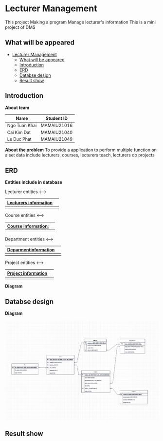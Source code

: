 # Lecturer Management

<!-- Preface -->
This project Making a program Manage lecturer's information
</sub> This is a mini project of DMS </sub>

<!-- Map of content -->
## What will be appeared
- [Lecturer Management](#lecturer-management)
  - [What will be appeared](#what-will-be-appeared)
  - [Introduction](#introduction)
  - [ERD](#erd)
  - [Databse design](#databse-design)
  - [Result show](#result-show)

## Introduction

**About team**

|Name|Student ID|
|-|-|
|Ngo Tuan Khai|MAMAIU21016|
|Cai Kim Dat|MAMAIU21040|
|Le Duc Phat|MAMAIU21049|

**About the problem**
To provide a application to perform multiple function on a set data include lecturers, courses, lecturers teach, lecturers do projects

## ERD

**Entities include in database**

<!--> Lecturer entities <-->
|<u>Lecturers information</u>||
|-|-|
||||

<!--> Course entities <-->
|<u>Course information:</u>||
|-|-|
|||

<!--> Department entities <-->
|<u>Deparmentinformation</u>||
|-|-|
|||

<!--> Project entities <-->
|<u>Project information</u>||
|-|-|
|||

**Diagram**

## Databse design

**Diagram**

![This a drap diagram NOT the result](./Illustration/ERD_DBS.drawio.png)

## Result show
